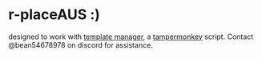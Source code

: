 # r-placeAUS :)
designed to work with [template manager](https://github.com/osuplace/templateManager/raw/main/dist/templateManager.user.js), a [tampermonkey](https://www.tampermonkey.net/) script.
Contact @bean54678978 on discord for assistance.
